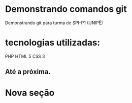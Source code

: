 # Demonstrando comandos git
Demonstrando git para turma de SPI-P1 (UNIPÊ)

# tecnologias utilizadas:
  PHP
  HTML 5
  CSS 3
  ## Até a próxima.

# Nova seção